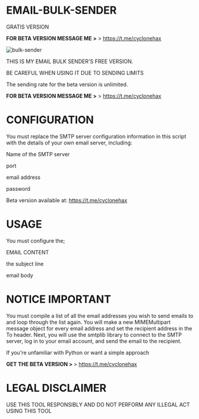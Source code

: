 # EMAIL-BULK-SENDER

GRATIS VERSION


 <strong> FOR BETA VERSION MESSAGE ME ></strong> > https://t.me/cyclonehax


![bulk-sender](https://user-images.githubusercontent.com/126171404/223137064-e81e443b-5ffd-4142-a33c-e85696551556.PNG)

THIS IS MY EMAIL BULK SENDER'S FREE VERSION.

BE CAREFUL WHEN USING IT DUE TO SENDING LIMITS

The sending rate for the beta version is unlimited.

 <strong> FOR BETA VERSION MESSAGE ME ></strong> > https://t.me/cyclonehax


# CONFIGURATION
You must replace the SMTP server configuration information in this script with the details of your own email server, including:

Name of the SMTP server

port

email address

password

Beta version available at:  https://t.me/cyclonehax

# USAGE
You must configure the;

EMAIL CONTENT

the subject line

email body

# NOTICE IMPORTANT
You must compile a list of all the email addresses you wish to send emails to and loop through the list again. You will make a new MIMEMultipart message object for every email address and set the recipient address in the To header. Next, you will use the smtplib library to connect to the SMTP server, log in to your email account, and send the email to the recipient.

If you're unfamiliar with Python or want a simple approach

 <strong>GET THE BETA VERSION > </strong> > https://t.me/cyclonehax


# LEGAL DISCLAIMER
USE THIS TOOL RESPONSIBLY AND DO NOT PERFORM ANY ILLEGAL ACT USING THIS TOOL
